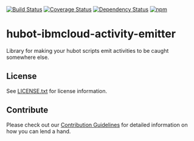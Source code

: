 [![Build Status](https://travis-ci.org/ibm-cloud-solutions/hubot-ibmcloud-activity-emitter.svg?branch=master)](https://travis-ci.org/ibm-cloud-solutions/hubot-ibmcloud-activity-emitter)
[![Coverage Status](https://coveralls.io/repos/github/ibm-cloud-solutions/hubot-ibmcloud-activity-emitter/badge.svg?branch=cleanup)](https://coveralls.io/github/ibm-cloud-solutions/hubot-ibmcloud-activity-emitter?branch=cleanup)
[![Dependency Status](https://dependencyci.com/github/ibm-cloud-solutions/hubot-ibmcloud-activity-emitter/badge)](https://dependencyci.com/github/ibm-cloud-solutions/hubot-ibmcloud-activity-emitter)
[![npm](https://img.shields.io/npm/v/hubot-ibmcloud-activity-emitter.svg?maxAge=2592000)](https://www.npmjs.com/package/hubot-ibmcloud-activity-emitter)

# hubot-ibmcloud-activity-emitter
Library for making your hubot scripts emit activities to be caught somewhere else.

## License

See [LICENSE.txt](https://github.com/ibm-cloud-solutions/hubot-ibmcloud-activity-emitter/blob/master/LICENSE.txt) for license information.

## Contribute

Please check out our [Contribution Guidelines](https://github.com/ibm-cloud-solutions/hubot-ibmcloud-activity-emitter/blob/master/CONTRIBUTING.md) for detailed information on how you can lend a hand.
